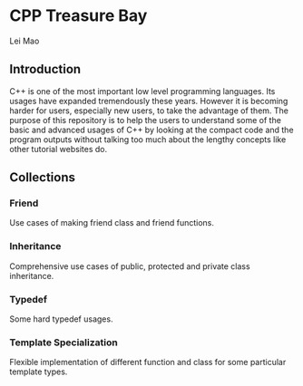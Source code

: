 # CPP Treasure Bay

Lei Mao

## Introduction

C++ is one of the most important low level programming languages. Its usages have expanded tremendously these years. However it is becoming harder for users, especially new users, to take the advantage of them. The purpose of this repository is to help the users to understand some of the basic and advanced usages of C++ by looking at the compact code and the program outputs without talking too much about the lengthy concepts like other tutorial websites do. 

## Collections

### Friend

Use cases of making friend class and friend functions.

### Inheritance

Comprehensive use cases of public, protected and private class inheritance.

### Typedef

Some hard typedef usages.

### Template Specialization

Flexible implementation of different function and class for some particular template types.
